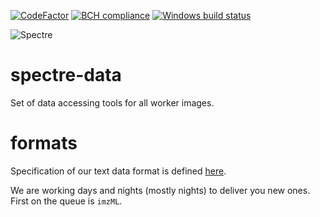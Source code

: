 [![CodeFactor](https://www.codefactor.io/repository/github/spectre-team/spectre-data/badge)](https://www.codefactor.io/repository/github/spectre-team/spectre-data)
[![BCH compliance](https://bettercodehub.com/edge/badge/spectre-team/spectre-data?branch=master)](https://bettercodehub.com/)
[![Windows build status](https://ci.appveyor.com/api/projects/status/2urwodbvkfwfd2kh/branch/master?svg=true)](https://ci.appveyor.com/project/gmrukwa/spectre-data/branch/master)

![Spectre](https://user-images.githubusercontent.com/1897842/31115297-0fe2c3aa-a822-11e7-90e6-92ceccf76137.jpg)

# spectre-data

Set of data accessing tools for all worker images.

# formats

Specification of our text data format is defined
[here](https://github.com/spectre-team/spectre/wiki/File-data-format).

We are working days and nights (mostly nights) to deliver you new ones. First
on the queue is `imzML`.
